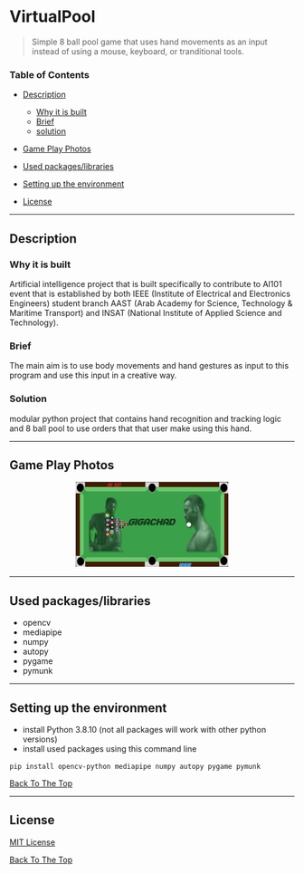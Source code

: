 # VirtualPool

> Simple 8 ball pool game that uses hand movements as an input instead of using a mouse, keyboard, or tranditional tools.

### Table of Contents

-   [Description](#description)

    -   [Why it is built](#why-it-is-built)
    -   [Brief](#brief)
    -   [solution](#solution)

-   [Game Play Photos](#game-play-photos)
-   [Used packages/libraries](#used-packageslibraries)
-   [Setting up the environment](#setting-up-the-environment)
-   [License](#license)

---

## Description

### Why it is built

Artificial intelligence project that is built specifically to contribute to AI101 event that is established by both IEEE (Institute of Electrical and Electronics Engineers) student branch AAST (Arab Academy for Science, Technology & Maritime Transport) and INSAT (National Institute of Applied Science and Technology).

### Brief

The main aim is to use body movements and hand gestures as input to this program and use this input in a creative way.

### Solution

modular python project that contains hand recognition and tracking logic and 8 ball pool to use orders that that user make using this hand.

---

## Game Play Photos

<div align="center">
<img src="gameAssets/readme/gamePhoto.png" height="150">
</div>

---

## Used packages/libraries

-   opencv
-   mediapipe
-   numpy
-   autopy
-   pygame
-   pymunk

---

## Setting up the environment

-   install Python 3.8.10 (not all packages will work with other python versions)
-   install used packages using this command line

```properties
pip install opencv-python mediapipe numpy autopy pygame pymunk
```

[Back To The Top](#read-me-template)

---

## License

[MIT License](LICENSE)

[Back To The Top](#read-me-template)
